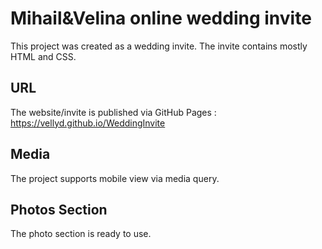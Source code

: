 # Mihail&Velina online wedding invite
This project was created as a wedding invite. The invite contains mostly HTML and CSS.

## URL
The website/invite is published via GitHub Pages : https://vellyd.github.io/WeddingInvite

## Media
The project supports mobile view via media query.

## Photos Section
The photo section is ready to use. 
